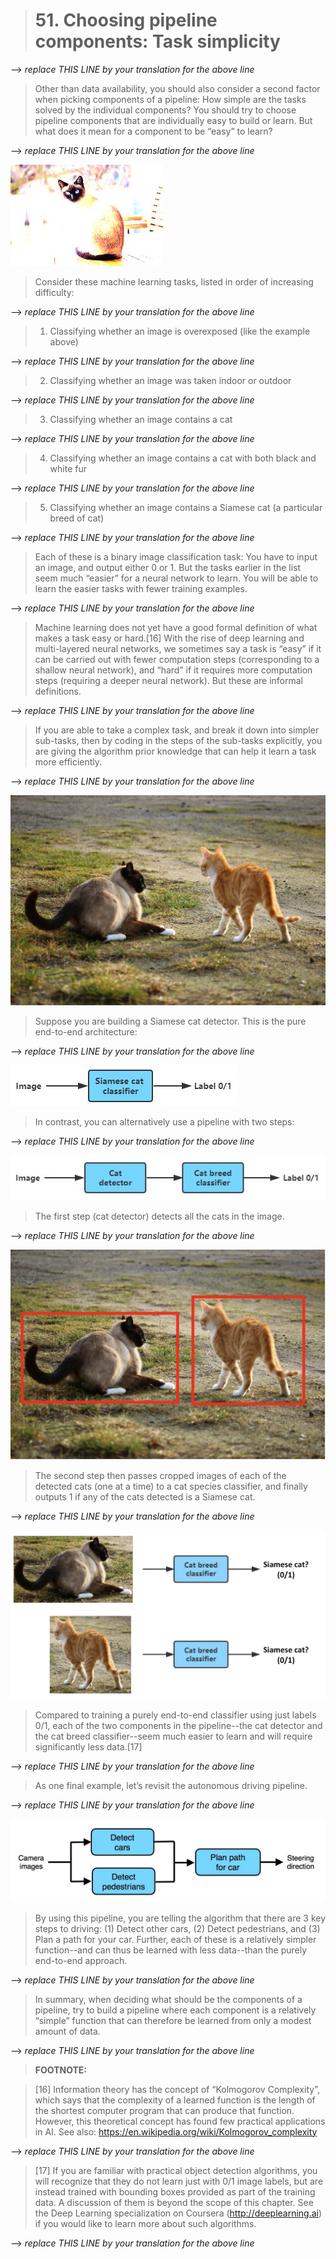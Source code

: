 > # 51. Choosing pipeline components: Task simplicity

--> _replace THIS LINE by your translation for the above line_

> Other than data availability, you should also consider a second factor when picking components of a pipeline: How simple are the tasks solved by the individual components? You should try to choose pipeline components that are individually easy to build or learn. But what does it mean for a component to be “easy” to learn?

--> _replace THIS LINE by your translation for the above line_

![img](../imgs/C51_01.png)

> Consider these machine learning tasks, listed in order of increasing difficulty:

--> _replace THIS LINE by your translation for the above line_

> 1. Classifying whether an image is overexposed (like the example above)

--> _replace THIS LINE by your translation for the above line_

> 2. Classifying whether an image was taken indoor or outdoor

--> _replace THIS LINE by your translation for the above line_

> 3. Classifying whether an image contains a cat

--> _replace THIS LINE by your translation for the above line_

> 4. Classifying whether an image contains a cat with both black and white fur

--> _replace THIS LINE by your translation for the above line_

> 5. Classifying whether an image contains a Siamese cat (a particular breed of cat)

--> _replace THIS LINE by your translation for the above line_

> Each of these is a binary image classification task: You have to input an image, and output either 0 or 1. But the tasks earlier in the list seem much “easier” for a neural network to learn. You will be able to learn the easier tasks with fewer training examples.

--> _replace THIS LINE by your translation for the above line_

> Machine learning does not yet have a good formal definition of what makes a task easy or hard.[16] With the rise of deep learning and multi-layered neural networks, we sometimes say a task is “easy” if it can be carried out with fewer computation steps (corresponding to a shallow neural network), and “hard” if it requires more computation steps (requiring a deeper neural network). But these are informal definitions.

--> _replace THIS LINE by your translation for the above line_

> If you are able to take a complex task, and break it down into simpler sub-tasks, then by coding in the steps of the sub-tasks explicitly, you are giving the algorithm prior knowledge that can help it learn a task more efficiently.

--> _replace THIS LINE by your translation for the above line_

![img](../imgs/C51_02.png)

> Suppose you are building a Siamese cat detector. This is the pure end-to-end architecture:

--> _replace THIS LINE by your translation for the above line_

![img](../imgs/C51_03.png)

> In contrast, you can alternatively use a pipeline with two steps:

--> _replace THIS LINE by your translation for the above line_

![img](../imgs/C51_04.png)

> The first step (cat detector) detects all the cats in the image.

--> _replace THIS LINE by your translation for the above line_

![img](../imgs/C51_05.png)

> The second step then passes cropped images of each of the detected cats (one at a time) to a cat species classifier, and finally outputs 1 if any of the cats detected is a Siamese cat.

--> _replace THIS LINE by your translation for the above line_

![img](../imgs/C51_06.png)

> Compared to training a purely end-to-end classifier using just labels 0/1, each of the two components in the pipeline--the cat detector and the cat breed classifier--seem much easier to learn and will require significantly less data.[17]

--> _replace THIS LINE by your translation for the above line_

> As one final example, let’s revisit the autonomous driving pipeline.

--> _replace THIS LINE by your translation for the above line_

![img](../imgs/C51_07.png)

> By using this pipeline, you are telling the algorithm that there are 3 key steps to driving: (1) Detect other cars, (2) Detect pedestrians, and (3) Plan a path for your car. Further, each of these is a relatively simpler function--and can thus be learned with less data--than the purely end-to-end approach.

--> _replace THIS LINE by your translation for the above line_

> In summary, when deciding what should be the components of a pipeline, try to build a pipeline where each component is a relatively “simple” function that can therefore be learned from only a modest amount of data.

--> _replace THIS LINE by your translation for the above line_

> **FOOTNOTE:**

> [16] Information theory has the concept of “Kolmogorov Complexity”, which says that the complexity of a learned function is the length of the shortest computer program that can produce that function. However, this theoretical concept has found few practical applications in AI. See also: https://en.wikipedia.org/wiki/Kolmogorov_complexity

--> _replace THIS LINE by your translation for the above line_

> [17] If you are familiar with practical object detection algorithms, you will recognize that they do not learn just with 0/1 image labels, but are instead trained with bounding boxes provided as part of the training data. A discussion of them is beyond the scope of this chapter. See the Deep Learning specialization on Coursera (​http://deeplearning.ai​) if you would like to learn more about such algorithms.

--> _replace THIS LINE by your translation for the above line_
